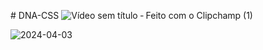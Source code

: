 #   D N A - C S S 
 
 ![Vídeo sem título ‐ Feito com o Clipchamp (1)](https://github.com/gustavocarvalho-ra/DNA-CSS/assets/137126878/c5fafbad-f24d-4214-8966-f78824fab78b)


![2024-04-03](https://github.com/gustavocarvalho-ra/DNA-CSS/assets/137126878/4ca7136d-d310-4ec4-84b2-a3c23ece12bc)

